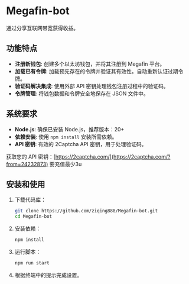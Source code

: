 # Megafin-bot

通过分享互联网带宽获得收益。

## 功能特点

- **注册新钱包**: 创建多个以太坊钱包，并将其注册到 Megafin 平台。
- **加载已有令牌**: 加载预先存在的令牌并验证其有效性。自动重新认证过期令牌。
- **验证码解决集成**: 使用外部 API 密钥处理钱包注册过程中的验证码。
- **令牌管理**: 将钱包数据和令牌安全地保存在 JSON 文件中。

## 系统要求

- **Node.js**: 确保已安装 Node.js，推荐版本：20+
- **依赖安装**: 使用 `npm install` 安装所需依赖。
- **API 密钥**: 有效的 2Captcha API 密钥，用于处理验证码。

获取您的 API 密钥：[https://2captcha.com/](https://2captcha.com/?from=24232873)
要充值最少3u

## 安装和使用

1. 下载代码库：
    ```bash
    git clone https://github.com/ziqing888/Megafin-bot.git
    cd Megafin-bot
    ```
2. 安装依赖：
    ```bash
    npm install
    ```
3. 运行脚本：
    ```bash
    npm run start
    ```
4. 根据终端中的提示完成设置。

